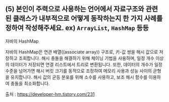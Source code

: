 (5) 본인이 주력으로 사용하는 언어에서 자료구조와 관련 된 클래스가 내부적으로 어떻게 동작하는지 한 가지 사례를 정하여 작성해주세요. ex) `ArrayList`, `HashMap` 등등
-

자바의 HashMap

자바의 HashMap은 연관 배열((associate array)) 구조로, 키-값 쌍을 해시 값으로 저장하고 조회합니다. 해시 충돌을 해결하기 위해 체이닝 기법을 사용하며, 일정 개수 이상의 데이터가 저장되면 연결 리스트에서 트리로 변환됩니다. 또한, 데이터의 개수가 일정 수준을 넘어가면 해시 버킷 크기를 동적으로 조정하여 메모리 사용과 성능 사이의 균형을 유지합니다. 해시 값의 균등 분포를 위해 소수를 사용하고, 보조 해시 함수를 이용하여 충돌을 최소화합니다.

출처 : https://developer-hm.tistory.com/231
